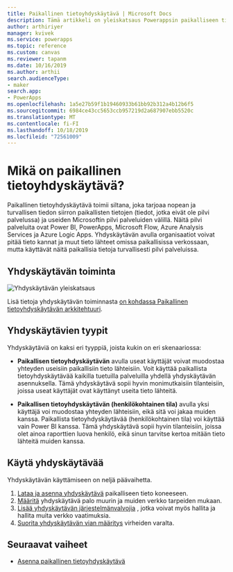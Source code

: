 ```yaml
---
title: Paikallinen tietoyhdyskäytävä | Microsoft Docs
description: Tämä artikkeli on yleiskatsaus Powerappsin paikalliseen tietoyhdyskäytävään.
author: arthiriyer
manager: kvivek
ms.service: powerapps
ms.topic: reference
ms.custom: canvas
ms.reviewer: tapanm
ms.date: 10/16/2019
ms.author: arthii
search.audienceType:
- maker
search.app:
- PowerApps
ms.openlocfilehash: 1a5e27b59f1b19460933b61bb92b312a4b12b6f5
ms.sourcegitcommit: 6984ce43cc5653ccb957219d2a687907ebb5520c
ms.translationtype: MT
ms.contentlocale: fi-FI
ms.lasthandoff: 10/18/2019
ms.locfileid: "72561009"
---
```

# <a name="what-is-an-on-premises-data-gateway"></a>Mikä on paikallinen tietoyhdyskäytävä?

Paikallinen tietoyhdyskäytävä toimii siltana, joka tarjoaa nopean ja turvallisen tiedon siirron paikallisten tietojen (tiedot, jotka eivät ole pilvi palvelussa) ja useiden Microsoftin pilvi palveluiden välillä. Näitä pilvi palveluita ovat Power BI, PowerApps, Microsoft Flow, Azure Analysis Services ja Azure Logic Apps. Yhdyskäytävän avulla organisaatiot voivat pitää tieto kannat ja muut tieto lähteet omissa paikallisissa verkossaan, mutta käyttävät näitä paikallisia tietoja turvallisesti pilvi palveluissa.

## <a name="how-the-gateway-works"></a>Yhdyskäytävän toiminta

![Yhdyskäytävän yleiskatsaus](media/gateway-reference/on-premises-data-gateway.png)

Lisä tietoja yhdyskäytävän toiminnasta [on kohdassa Paikallinen tietoyhdyskäytävän arkkitehtuuri](/data-integration/gateway/service-gateway-onprem-indepth).

## <a name="types-of-gateways"></a>Yhdyskäytävien tyypit

Yhdyskäytäviä on kaksi eri tyyppiä, joista kukin on eri skenaariossa:

- **Paikallisen tietoyhdyskäytävän** avulla useat käyttäjät voivat muodostaa yhteyden useisiin paikallisiin tieto lähteisiin. Voit käyttää paikallista tietoyhdyskäytävää kaikilla tuetuilla palveluilla yhdellä yhdyskäytävän asennuksella. Tämä yhdyskäytävä sopii hyvin monimutkaisiin tilanteisiin, joissa useat käyttäjät ovat käyttänyt useita tieto lähteitä.

- **Paikallisen tietoyhdyskäytävän (henkilökohtainen tila)** avulla yksi käyttäjä voi muodostaa yhteyden lähteisiin, eikä sitä voi jakaa muiden kanssa. Paikallista tietoyhdyskäytävää (henkilökohtainen tila) voi käyttää vain Power BI kanssa. Tämä yhdyskäytävä sopii hyvin tilanteisiin, joissa olet ainoa raporttien luova henkilö, eikä sinun tarvitse kertoa mitään tieto lähteitä muiden kanssa.

## <a name="use-a-gateway"></a>Käytä yhdyskäytävää

Yhdyskäytävän käyttämiseen on neljä päävaihetta.

1. [Lataa ja asenna yhdyskäytävä](/data-integration/gateway/service-gateway-install) paikalliseen tieto koneeseen.
2. [Määritä](/data-integration/gateway/service-gateway-app) yhdyskäytävä palo muurin ja muiden verkko tarpeiden mukaan.
3. [Lisää yhdyskäytävän järjestelmänvalvojia](/data-integration/gateway/service-gateway-manage) , jotka voivat myös hallita ja hallita muita verkko vaatimuksia.
4. [Suorita yhdyskäytävän vian määritys](/data-integration/gateway/service-gateway-tshoot) virheiden varalta.

## <a name="next-steps"></a>Seuraavat vaiheet

- [Asenna paikallinen tietoyhdyskäytävä](/data-integration/gateway/service-gateway-install)